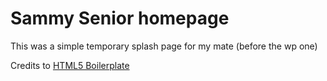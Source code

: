 # Sammy Senior homepage

This was a simple temporary splash page for my mate (before the wp one)

Credits to [HTML5 Boilerplate](http://html5boilerplate.com)